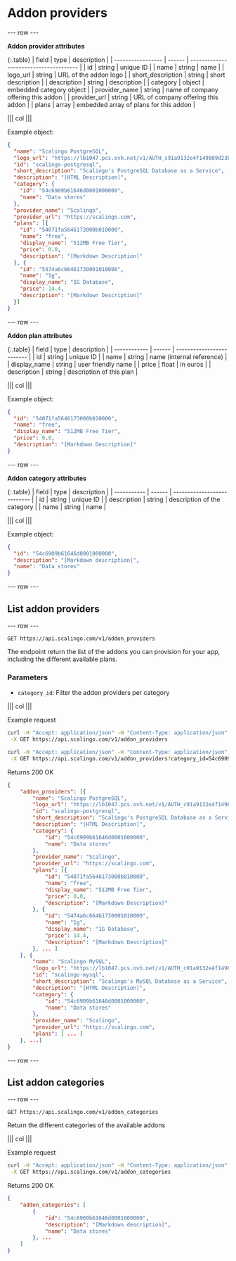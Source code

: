 # Addon providers

--- row ---

**Addon provider attributes**

{:.table}
| field             | type   | description                            |
| ----------------- | ------ | -------------------------------------- |
| id                | string | unique ID                              |
| name              | string | name                                   |
| logo_url          | string | URL of the addon logo                  |
| short_description | string | short description                      |
| description       | string | description                            |
| category          | object | embedded category object               |
| provider_name     | string | name of company offering this addon    |
| provider_url      | string | URL of company offering this addon     |
| plans             | array  | embedded array of plans for this addon |

||| col |||

Example object:

```json
{
  "name": "Scalingo PostgreSQL",
  "logo_url": "https://lb1047.pcs.ovh.net/v1/AUTH_c91a9132e4f149809d23b20b6de57161/appsdeck/postgresql.png",
  "id": "scalingo-postgresql",
  "short_description": "Scalingo's PostgreSQL Database as a Service",
  "description": "[HTML Description]",
  "category": {
    "id": "54c6909b61646d0001000000",
    "name": "Data stores"
  },
  "provider_name": "Scalingo",
  "provider_url": "https://scalingo.com",
  "plans": [{
    "id": "54071fa5646173000b010000",
    "name": "free",
    "display_name": "512MB Free Tier",
    "price": 0.0,
    "description": "[Markdown Description]"
  }, {
    "id": "5474a6c66461730001010000",
    "name": "1g",
    "display_name": "1G Database",
    "price": 14.4,
    "description": "[Markdown Description]"
  }]
}
```

--- row ---

**Addon plan attributes**

{:.table}
| field        | type   | description               |
| ------------ | ------ | ------------------------- |
| id           | string | unique ID                 |
| name         | string | name (internal reference) |
| display_name | string | user friendly name        |
| price        | float  | in euros                  |
| description  | string | description of this plan  |

||| col |||

Example object:

```json
{
  "id": "54071fa5646173000b010000",
  "name": "free",
  "display_name": "512MB Free Tier",
  "price": 0.0,
  "description": "[Markdown Description]"
}
```

--- row ---

**Addon category attributes**

{:.table}
| field       | type   | description                 |
| ----------- | ------ | --------------------------- |
| id          | string | unique ID                   |
| description | string | description of the category |
| name        | string | name                        |

||| col |||

Example object:

```json
{
  "id": "54c6909b61646d0001000000",
  "description": "[Markdown description]",
  "name": "Data stores"
}
```

--- row ---

## List addon providers

--- row ---

`GET https://api.scalingo.com/v1/addon_providers`

The endpoint return the list of the addons you can provision for your app,
including the different available plans.

### Parameters

* `category_id`: Filter the addon providers per category

||| col |||

Example request

```sh
curl -H "Accept: application/json" -H "Content-Type: application/json" \
 -X GET https://api.scalingo.com/v1/addon_providers

curl -H "Accept: application/json" -H "Content-Type: application/json" \
 -X GET https://api.scalingo.com/v1/addon_providers?category_id=54c6909b61646d0001000000
```

Returns 200 OK

```json
{
    "addon_providers": [{
        "name": "Scalingo PostgreSQL",
        "logo_url": "https://lb1047.pcs.ovh.net/v1/AUTH_c91a9132e4f149809d23b20b6de57161/appsdeck/postgresql.png",
        "id": "scalingo-postgresql",
        "short_description": "Scalingo's PostgreSQL Database as a Service",
        "description": "[HTML Description]",
        "category": {
            "id": "54c6909b61646d0001000000",
            "name": "Data stores"
        },
        "provider_name": "Scalingo",
        "provider_url": "https://scalingo.com",
        "plans": [{
            "id": "54071fa5646173000b010000",
            "name": "free",
            "display_name": "512MB Free Tier",
            "price": 0.0,
            "description": "[Markdown Description]"
        }, {
            "id": "5474a6c66461730001010000",
            "name": "1g",
            "display_name": "1G Database",
            "price": 14.4,
            "description": "[Markdown Description]"
        }, ... ]
    }, {
        "name": "Scalingo MySQL",
        "logo_url": "https://lb1047.pcs.ovh.net/v1/AUTH_c91a9132e4f149809d23b20b6de57161/appsdeck/mysql.png",
        "id": "scalingo-mysql",
        "short_description": "Scalingo's MySQL Database as a Service",
        "description": "[HTML Description]",
        "category": {
            "id": "54c6909b61646d0001000000",
            "name": "Data stores"
        },
        "provider_name": "Scalingo",
        "provider_url": "https://scalingo.com",
        "plans": [ ... ]
    }, ...]
}
```

--- row ---

## List addon categories

--- row ---

`GET https://api.scalingo.com/v1/addon_categories`

Return the different categories of the available addons

||| col |||

Example request

```sh
curl -H "Accept: application/json" -H "Content-Type: application/json" \
 -X GET https://api.scalingo.com/v1/addon_categories
```

Returns 200 OK

```json
{
    "addon_categories": [
        {
            "id": "54c6909b61646d0001000000",
            "description": "[Markdown description]",
            "name": "Data stores"
        }, ...
    ]
}
```
